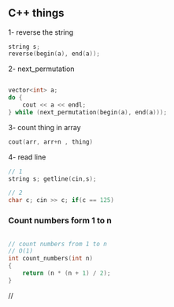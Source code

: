 #

## C++ things

1- reverse the string

```cpp
string s;
reverse(begin(a), end(a));
```

2- next_permutation

```cpp

vector<int> a;
do {
    cout << a << endl;
} while (next_permutation(begin(a), end(a)));

```

3- count thing in array

```cpp
cout(arr, arr+n , thing)
```

4- read line

```cpp
// 1
string s; getline(cin,s);

// 2
char c; cin >> c; if(c == 125)
```

### Count numbers form 1 to n

```cpp

// count numbers from 1 to n
// O(1)
int count_numbers(int n)
{
    return (n * (n + 1) / 2);
}

```



//
